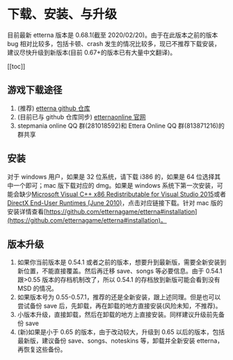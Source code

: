 # 下载、安装、与升级

目前最新 etterna 版本是 0.68.1(截至 2020/02/20)。由于在此版本之前的版本 bug 相对比较多，包括卡顿、crash 发生的情况比较多，现已不推荐下载安装，建议尽快升级到新版本(目前 0.67+的版本已有大量中文翻译)。

[[toc]]

## 游戏下载途径

1. (推荐) [etterna github 仓库](https://github.com/etternagame/etterna/releases)
2. (目前已与 github 仓库同步) [etternaonline 官网](https://etternaonline.com/downloads)
3. stepmania online QQ 群(281018592)和 Ettera Online QQ 群(813871216)的群共享

## 安装

对于 windows 用户，如果是 32 位系统，请下载 i386 的，如果是 64 位选择其中一个即可；mac 版下载对应的 dmg。如果是 windows 系统下第一次安装，可能会缺少[Microsoft Visual C++ x86 Redistributable for Visual Studio 2015](https://www.microsoft.com/zh-CN/download/details.aspx?id=48145)或者[DirectX End-User Runtimes (June 2010)](https://www.microsoft.com/en-us/download/details.aspx?id=8109)，点击对应链接下载。针对 mac 版的安装详情查看[https://github.com/etternagame/etterna#installation](https://github.com/etternagame/etterna#installation)。

## 版本升级

1. 如果你当前版本是 0.54.1 或者之前的版本，想要升到最新版，需要全新安装到新位置，不能直接覆盖。然后再迁移 save、songs 等必要信息。由于 0.54.1 跟>0.55 版本的存档机制改了，所以 0.54.1 的存档放到新版可能会看到没有 MSD 的情况。
2. 如果版本号为 0.55-0.57.1，推荐的还是全新安装，跟上述同理。但是也可以尝试备份 save 后，先卸载，再在卸载的地方直接安装(风险未知，不推荐)。
3. 小版本升级，直接卸载，然后在卸载的地方上直接安装。同样建议升级前先备份 save
4. (新)如果是小于 0.65 的版本，由于改动较大，升级到 0.65 以后的版本，包括最新版，建议备份 save、songs、noteskins 等，卸载并全新安装 etterna，再恢复这些备份。
